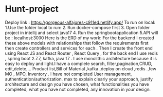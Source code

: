 # Hunt-project

Deploy link : https://gorgeous-alfajores-c911ed.netlify.app/
To run on local:
1.Use the folder local to run:
2. Run docker-compose first
3. Open folder project in intellij and select java17
4. Run the springbootapplication
5.API will be : localhost:3000
Here is the ERD of my work:
For the backend I created these above models with relationships that follow the requirements
first then create controllers and services for each . Then I create the front end using React JS
and React Router , React Query , for the back end I use redis , spring boot 2.7.7, kafka, java 17
. I use monolithic architecture because it is easy to deploy and light.I have a complete search,
filter,pagination,CRUD, edit,delete,... Product list,Bill of Material ,kafka ,deploy on cloud ,redis
.,few MO , MPO, Inventory . I have not completed User management,
authentication/authorization.
max to explain clearly your approach, justify architecture and design you have chosen, what
functionalities you have completed, what you have not completed, any innovation in your
design.

